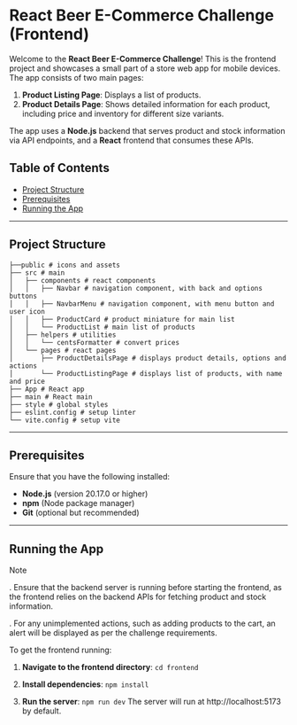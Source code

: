 # React Beer E-Commerce Challenge (Frontend)

Welcome to the **React Beer E-Commerce Challenge**! This is the frontend project and showcases a small part of a store web app for mobile devices. The app consists of two main pages:

1. **Product Listing Page**: Displays a list of products.
2. **Product Details Page**: Shows detailed information for each product, including price and inventory for different size variants.

The app uses a **Node.js** backend that serves product and stock information via API endpoints, and a **React** frontend that consumes these APIs.

## Table of Contents

- [Project Structure](#project-structure)
- [Prerequisites](#prerequisites)
- [Running the App](#running-the-app)

---

## Project Structure
```
├──public # icons and assets
├── src # main
│   ├── components # react components
│   │   ├── Navbar # navigation component, with back and options buttons
│   │   ├── NavbarMenu # navigation component, with menu button and user icon
│   │   ├── ProductCard # product miniature for main list
│   │   └── ProductList # main list of products
│   ├── helpers # utilities
│   │   └── centsFormatter # convert prices
│   └── pages # react pages
│       ├── ProductDetailsPage # displays product details, options and actions
│       └── ProductListingPage # displays list of products, with name and price
├── App # React app
├── main # React main
├── style # global styles
├── eslint.config # setup linter
└── vite.config # setup vite
```

---

## Prerequisites

Ensure that you have the following installed:

- **Node.js** (version 20.17.0 or higher)
- **npm** (Node package manager)
- **Git** (optional but recommended)

---

## Running the App
> [!NOTE]
>   
> . Ensure that the backend server is running before starting the frontend, as the frontend relies on the backend APIs for fetching product and stock information. <br>
> 
> . For any unimplemented actions, such as adding products to the cart, an alert will be displayed as per the challenge requirements.

To get the frontend running:

1. **Navigate to the frontend directory**:
```cd frontend```

2. **Install dependencies**:
```npm install```

3. **Run the server**:
```npm run dev``` 
The server will run at http://localhost:5173 by default.